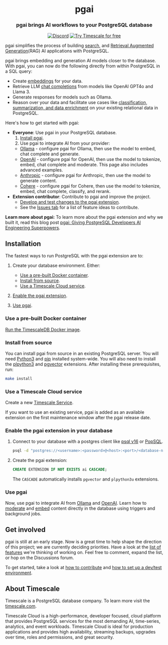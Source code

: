 
<p></p>
<div align=center>

# pgai

<h3>pgai brings AI workflows to your PostgreSQL database</h3>

[![Discord](https://img.shields.io/badge/Join_us_on_Discord-black?style=for-the-badge&logo=discord&logoColor=white)](https://discord.gg/KRdHVXAmkp)
[![Try Timescale for free](https://img.shields.io/badge/Try_Timescale_for_free-black?style=for-the-badge&logo=timescale&logoColor=white)](https://tsdb.co/gh-pgai-signup)
</div>

pgai simplifies the process of building [search](https://en.wikipedia.org/wiki/Similarity_search), and 
[Retrieval Augmented Generation](https://en.wikipedia.org/wiki/Prompt_engineering#Retrieval-augmented_generation)(RAG) AI applications with PostgreSQL. 

pgai brings embedding and generation AI models closer to the database. With pgai, you can now do the following directly from within PostgreSQL in a SQL query:

* Create [embeddings](#embed) for your data.
* Retrieve LLM [chat completions](#chat-complete) from models like OpenAI GPT4o and Llama 3.
* Generate responses for models such as Ollama.
* Reason over your data and facilitate use cases like [classification, summarization, and data enrichment](docs/advanced.md) on your existing relational data in PostgreSQL.

Here's how to get started with pgai:

* **Everyone**: Use pgai in your PostgreSQL database.
  1. [Install pgai](#installation).
  1. Use pgai to integrate AI from your provider:
    * [Ollama](./docs/ollama.md) - configure pgai for Ollama, then use the model to embed, chat complete and generate. 
    * [OpenAI](./docs/openai.md) - configure pgai for OpenAI, then use the model to tokenize, embed, chat complete and moderate. This page also includes advanced examples.
    * [Anthropic](./docs/anthropic.md) - configure pgai for Anthropic, then use the model to generate content.
    * [Cohere](./docs/cohere.md) - configure pgai for Cohere, then use the model to tokenize, embed, chat complete, classify, and rerank.
* **Extension contributor**: Contribute to pgai and improve the project.
  * [Develop and test changes to the pgai extension](./DEVELOPMENT.md).
  * See the [Issues tab](https://github.com/timescale/pgai/issues) for a list of feature ideas to contribute.

**Learn more about pgai:** To learn more about the pgai extension and why we built it, read this blog post [pgai: Giving PostgreSQL Developers AI Engineering Superpowers](http://www.timescale.com/blog/pgai-giving-postgresql-developers-ai-engineering-superpowers).

## Installation

The fastest ways to run PostgreSQL with the pgai extension are to:

1. Create your database environment. Either:
   * [Use a pre-built Docker container](#use-a-pre-built-docker-container).
   * [Install from source](#install-from-source).
   * [Use a Timescale Cloud service](#use-a-timescale-cloud-service).

2. [Enable the pgai extension](#enable-the-pgai-extension-in-your-database).

3. [Use pgai](#use-pgai).

### Use a pre-built Docker container

[Run the TimescaleDB Docker image](https://docs.timescale.com/self-hosted/latest/install/installation-docker/).


### Install from source

You can install pgai from source in an existing PostgreSQL server.
You will need [Python3](https://www.python.org/downloads/) and [pip](https://pip.pypa.io/en/stable/) installed system-wide. 
You will also need to install the [plpython3](https://www.postgresql.org/docs/current/plpython.html) 
and [pgvector](https://github.com/pgvector/pgvector) extensions.
After installing these prerequisites, run:

```bash
make install
```

### Use a Timescale Cloud service

Create a new [Timescale Service](https://console.cloud.timescale.com/dashboard/create_services).

If you want to use an existing service, pgai is added as an available extension on the first maintenance window
after the pgai release date.

### Enable the pgai extension in your database

1. Connect to your database with a postgres client like [psql v16](https://docs.timescale.com/use-timescale/latest/integrations/query-admin/psql/) 
   or [PopSQL](https://docs.timescale.com/use-timescale/latest/popsql/).
   ```bash
   psql -d "postgres://<username>:<password>@<host>:<port>/<database-name>"
   ```

3. Create the pgai extension:

    ```sql
    CREATE EXTENSION IF NOT EXISTS ai CASCADE;
    ```
   
   The `CASCADE` automatically installs `pgvector` and `plpython3u` extensions.

### Use pgai

Now, use pgai to integrate AI from [Ollama](./docs/ollama.md) and [OpenAI](./docs/openai.md).
Learn how to [moderate](./docs/moderate.md) and [embed](./docs/delayed_embed.md)
content directly in the database using triggers and background jobs.

## Get involved

pgai is still at an early stage. Now is a great time to help shape the direction of this project; 
we are currently deciding priorities. Have a look at the [list of features](https://github.com/timescale/pgai/issues) we're thinking of working on. 
Feel free to comment, expand the list, or hop on the Discussions forum.

To get started, take a look at [how to contribute](./CONTRIBUTING.md) 
and [how to set up a dev/test environment](./DEVELOPMENT.md).

## About Timescale

Timescale is a PostgreSQL database company. To learn more visit the [timescale.com](https://www.timescale.com).

Timescale Cloud is a high-performance, developer focused, cloud platform that provides PostgreSQL services
for the most demanding AI, time-series, analytics, and event workloads. Timescale Cloud is ideal for production applications and provides high availability, streaming backups, upgrades over time, roles and permissions, and great security.

